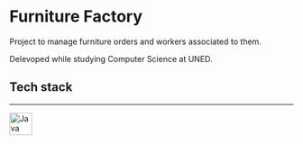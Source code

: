 # **Furniture Factory**

Project to manage furniture orders and workers associated to them.

Delevoped while studying Computer Science at UNED.

## Tech stack

---

<!-- markdownlint-disable MD033 -->
<p>
  <a href="https://www.w3schools.com/java/">
    <img src="https://cdn.jsdelivr.net/gh/devicons/devicon/icons/java/java-original-wordmark.svg" alt="Java" width="40" height="40" />
  </a>
</p>
<!-- markdownlint-disable MD033 -->
